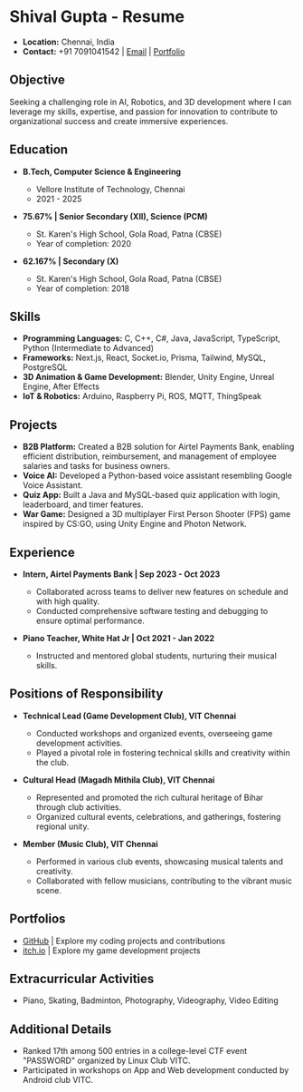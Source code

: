 # Shival Gupta - Resume

- **Location:** Chennai, India
- **Contact:** +91 7091041542 | [Email](mailto:sgupta.5545@gmail.com) | [Portfolio](https://shival-gupta.github.io/)

## Objective

Seeking a challenging role in AI, Robotics, and 3D development where I can leverage my skills, expertise, and passion for innovation to contribute to organizational success and create immersive experiences.

## Education

- **B.Tech, Computer Science & Engineering**
  - Vellore Institute of Technology, Chennai
  - 2021 - 2025

- **75.67% | Senior Secondary (XII), Science (PCM)**
  - St. Karen's High School, Gola Road, Patna (CBSE)
  - Year of completion: 2020

- **62.167% | Secondary (X)**
  - St. Karen's High School, Gola Road, Patna (CBSE)
  - Year of completion: 2018

## Skills

- **Programming Languages:** C, C++, C#, Java, JavaScript, TypeScript, Python (Intermediate to Advanced)
- **Frameworks:** Next.js, React, Socket.io, Prisma, Tailwind, MySQL, PostgreSQL
- **3D Animation & Game Development:** Blender, Unity Engine, Unreal Engine, After Effects
- **IoT & Robotics:** Arduino, Raspberry Pi, ROS, MQTT, ThingSpeak

## Projects

- **B2B Platform:** Created a B2B solution for Airtel Payments Bank, enabling efficient distribution, reimbursement, and management of employee salaries and tasks for business owners.
- **Voice AI:** Developed a Python-based voice assistant resembling Google Voice Assistant.
- **Quiz App:** Built a Java and MySQL-based quiz application with login, leaderboard, and timer features.
- **War Game:** Designed a 3D multiplayer First Person Shooter (FPS) game inspired by CS:GO, using Unity Engine and Photon Network.

## Experience

- **Intern, Airtel Payments Bank | Sep 2023 - Oct 2023**
  - Collaborated across teams to deliver new features on schedule and with high quality.
  - Conducted comprehensive software testing and debugging to ensure optimal performance.

- **Piano Teacher, White Hat Jr | Oct 2021 - Jan 2022**
  - Instructed and mentored global students, nurturing their musical skills.


## Positions of Responsibility

- **Technical Lead (Game Development Club), VIT Chennai**
  - Conducted workshops and organized events, overseeing game development activities.
  - Played a pivotal role in fostering technical skills and creativity within the club.

- **Cultural Head (Magadh Mithila Club), VIT Chennai**
  - Represented and promoted the rich cultural heritage of Bihar through club activities.
  - Organized cultural events, celebrations, and gatherings, fostering regional unity.

- **Member (Music Club), VIT Chennai**
  - Performed in various club events, showcasing musical talents and creativity.
  - Collaborated with fellow musicians, contributing to the vibrant music scene.

## Portfolios

- [GitHub](https://github.com/shival-gupta/) | Explore my coding projects and contributions
- [itch.io](https://shival-gupta.itch.io) | Explore my game development projects

## Extracurricular Activities

- Piano, Skating, Badminton, Photography, Videography, Video Editing

## Additional Details

- Ranked 17th among 500 entries in a college-level CTF event "PASSWORD" organized by Linux Club VITC.
- Participated in workshops on App and Web development conducted by Android club VITC.
